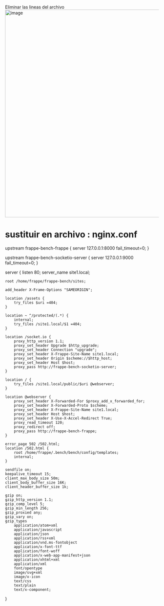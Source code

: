 

Eliminar las lineas del archivo
<img width="919" height="679" alt="image" src="https://github.com/user-attachments/assets/b9a20707-c53b-46ab-8d59-e13fa038265a" />

# sustituir en archivo : nginx.conf


upstream frappe-bench-frappe {
    server 127.0.0.1:8000 fail_timeout=0;
}

upstream frappe-bench-socketio-server {
    server 127.0.0.1:9000 fail_timeout=0;
}

server {
    listen 80;
    server_name site1.local;

    root /home/frappe/frappe-bench/sites;

    add_header X-Frame-Options "SAMEORIGIN";

    location /assets {
        try_files $uri =404;
    }

    location ~ ^/protected/(.*) {
        internal;
        try_files /site1.local/$1 =404;
    }

    location /socket.io {
        proxy_http_version 1.1;
        proxy_set_header Upgrade $http_upgrade;
        proxy_set_header Connection "upgrade";
        proxy_set_header X-Frappe-Site-Name site1.local;
        proxy_set_header Origin $scheme://$http_host;
        proxy_set_header Host $host;
        proxy_pass http://frappe-bench-socketio-server;
    }

    location / {
        try_files /site1.local/public/$uri @webserver;
    }

    location @webserver {
        proxy_set_header X-Forwarded-For $proxy_add_x_forwarded_for;
        proxy_set_header X-Forwarded-Proto $scheme;
        proxy_set_header X-Frappe-Site-Name site1.local;
        proxy_set_header Host $host;
        proxy_set_header X-Use-X-Accel-Redirect True;
        proxy_read_timeout 120;
        proxy_redirect off;
        proxy_pass http://frappe-bench-frappe;
    }

    error_page 502 /502.html;
    location /502.html {
        root /home/frappe/.bench/bench/config/templates;
        internal;
    }

    sendfile on;
    keepalive_timeout 15;
    client_max_body_size 50m;
    client_body_buffer_size 16K;
    client_header_buffer_size 1k;

    gzip on;
    gzip_http_version 1.1;
    gzip_comp_level 5;
    gzip_min_length 256;
    gzip_proxied any;
    gzip_vary on;
    gzip_types
        application/atom+xml
        application/javascript
        application/json
        application/rss+xml
        application/vnd.ms-fontobject
        application/x-font-ttf
        application/font-woff
        application/x-web-app-manifest+json
        application/xhtml+xml
        application/xml
        font/opentype
        image/svg+xml
        image/x-icon
        text/css
        text/plain
        text/x-component;
}
